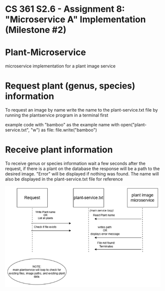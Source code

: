 # CS 361 S2.6 - Assignment 8: "Microservice A" Implementation (Milestone #2)

# Plant-Microservice
microservice implementation for a plant image service

# Request plant (genus, species) information
To request an image by name write the name to the plant-service.txt file by running the plantservice program in a terminal first

example code with "bamboo" as the example name
with open("plant-service.txt", "w") as file:
    file.write("bamboo")

# Receive plant information
To receive genus or species information wait a few seconds after the request, if there is a plant on the database the response will be a path to the desired image. "Error" will be displayed if nothing was found. The name will also be displayed in the plant-service.txt file for reference

![UML Sequence Diagram](UML%20Plant%20Microservice.png) 

